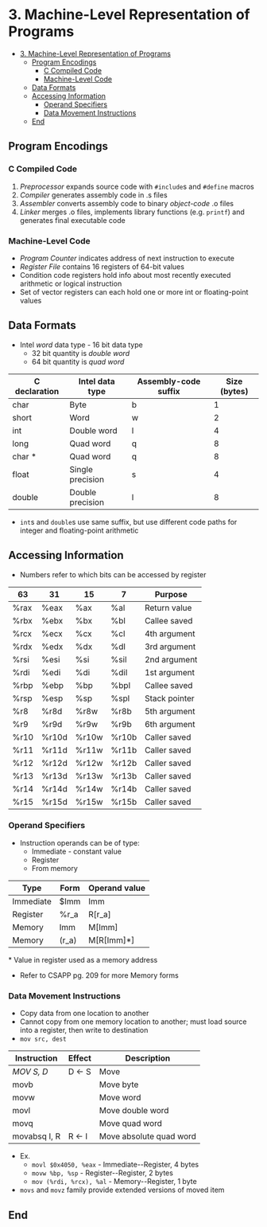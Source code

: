# 3. Machine-Level Representation of Programs

<!--toc:start-->

- [3. Machine-Level Representation of Programs](#3-machine-level-representation-of-programs)
  - [Program Encodings](#program-encodings)
    - [C Compiled Code](#c-compiled-code)
    - [Machine-Level Code](#machine-level-code)
  - [Data Formats](#data-formats)
  - [Accessing Information](#accessing-information)
    - [Operand Specifiers](#operand-specifiers)
    - [Data Movement Instructions](#data-movement-instructions)
  - [End](#end)
  <!--toc:end-->

## Program Encodings

### C Compiled Code

1. _Preprocessor_ expands source code with `#include`s and `#define` macros
2. _Compiler_ generates assembly code in .s files
3. _Assembler_ converts assembly code to binary _object-code_ .o files
4. _Linker_ merges .o files, implements library functions (e.g. `printf`) and generates final executable code

### Machine-Level Code

- _Program Counter_ indicates address of next instruction to execute
- _Register File_ contains 16 registers of 64-bit values
- Condition code registers hold info about most recently executed arithmetic or logical instruction
- Set of vector registers can each hold one or more int or floating-point values

## Data Formats

- Intel _word_ data type - 16 bit data type
  - 32 bit quantity is _double word_
  - 64 bit quantity is _quad word_

| C declaration | Intel data type  | Assembly-code suffix | Size (bytes) |
| ------------- | ---------------- | -------------------- | ------------ |
| char          | Byte             | b                    | 1            |
| short         | Word             | w                    | 2            |
| int           | Double word      | l                    | 4            |
| long          | Quad word        | q                    | 8            |
| char \*       | Quad word        | q                    | 8            |
| float         | Single precision | s                    | 4            |
| double        | Double precision | l                    | 8            |

- `int`s and `double`s use same suffix, but use different code paths for integer and floating-point arithmetic

## Accessing Information

- Numbers refer to which bits can be accessed by register

| 63   | 31    | 15    | 7     | Purpose       |
| ---- | ----- | ----- | ----- | ------------- |
| %rax | %eax  | %ax   | %al   | Return value  |
| %rbx | %ebx  | %bx   | %bl   | Callee saved  |
| %rcx | %ecx  | %cx   | %cl   | 4th argument  |
| %rdx | %edx  | %dx   | %dl   | 3rd argument  |
| %rsi | %esi  | %si   | %sil  | 2nd argument  |
| %rdi | %edi  | %di   | %dil  | 1st argument  |
| %rbp | %ebp  | %bp   | %bpl  | Callee saved  |
| %rsp | %esp  | %sp   | %spl  | Stack pointer |
| %r8  | %r8d  | %r8w  | %r8b  | 5th argument  |
| %r9  | %r9d  | %r9w  | %r9b  | 6th argument  |
| %r10 | %r10d | %r10w | %r10b | Caller saved  |
| %r11 | %r11d | %r11w | %r11b | Caller saved  |
| %r12 | %r12d | %r12w | %r12b | Caller saved  |
| %r13 | %r13d | %r13w | %r13b | Caller saved  |
| %r14 | %r14d | %r14w | %r14b | Caller saved  |
| %r15 | %r15d | %r15w | %r15b | Caller saved  |

### Operand Specifiers

- Instruction operands can be of type:
  - Immediate - constant value
  - Register
  - From memory

| Type      | Form  | Operand value   |
| --------- | ----- | --------------- |
| Immediate | $Imm  | Imm             |
| Register  | %r_a  | R\[r_a\]        |
| Memory    | Imm   | M\[Imm\]        |
| Memory    | (r_a) | M\[R\[Imm\]\*\] |

\* Value in register used as a memory address

- Refer to CSAPP pg. 209 for more Memory forms

### Data Movement Instructions

- Copy data from one location to another
- Cannot copy from one memory location to another; must load source into a register, then write to destination
- `mov src, dest`

| Instruction  | Effect | Description             |
| ------------ | ------ | ----------------------- |
| _MOV S, D_   | D <- S | Move                    |
| movb         |        | Move byte               |
| movw         |        | Move word               |
| movl         |        | Move double word        |
| movq         |        | Move quad word          |
| movabsq I, R | R <- I | Move absolute quad word |

- Ex.
  - `movl $0x4050, %eax` - Immediate--Register, 4 bytes
  - `movw %bp, %sp` - Register--Register, 2 bytes
  - `mov (%rdi, %rcx), %al` - Memory--Register, 1 byte
- `movs` and `movz` family provide extended versions of moved item

## End
